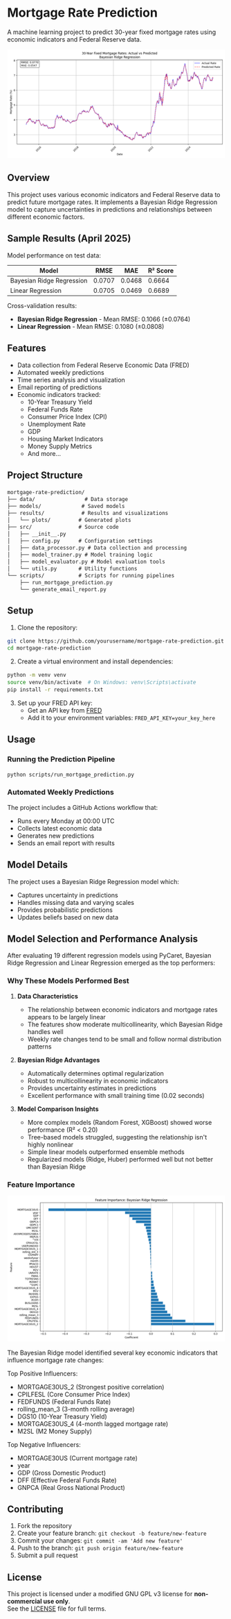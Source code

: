 # Mortgage Rate Prediction

A machine learning project to predict 30-year fixed mortgage rates using economic indicators and Federal Reserve data.

![10yr_prediction](results/plots/predictions_over_last_10yrs.png)

## Overview

This project uses various economic indicators and Federal Reserve data to predict future mortgage rates. It implements a Bayesian Ridge Regression model to capture uncertainties in predictions and relationships between different economic factors.

## Sample Results (April 2025)

Model performance on test data:

| Model | RMSE | MAE | R² Score |
|-------|------|-----|----------|
| Bayesian Ridge Regression | 0.0707 | 0.0468 | 0.6664 |
| Linear Regression | 0.0705 | 0.0469 | 0.6689 |

Cross-validation results:
- **Bayesian Ridge Regression** - Mean RMSE: 0.1066 (±0.0764)
- **Linear Regression** - Mean RMSE: 0.1080 (±0.0808)

## Features

- Data collection from Federal Reserve Economic Data (FRED)
- Automated weekly predictions
- Time series analysis and visualization
- Email reporting of predictions
- Economic indicators tracked:
  - 10-Year Treasury Yield
  - Federal Funds Rate
  - Consumer Price Index (CPI)
  - Unemployment Rate
  - GDP
  - Housing Market Indicators
  - Money Supply Metrics
  - And more...

## Project Structure

```
mortgage-rate-prediction/
├── data/                # Data storage
├── models/             # Saved models
├── results/            # Results and visualizations
│   └── plots/         # Generated plots
├── src/               # Source code
│   ├── __init__.py
│   ├── config.py      # Configuration settings
│   ├── data_processor.py # Data collection and processing
│   ├── model_trainer.py # Model training logic
│   ├── model_evaluator.py # Model evaluation tools
│   └── utils.py       # Utility functions
└── scripts/           # Scripts for running pipelines
    ├── run_mortgage_prediction.py
    └── generate_email_report.py
```

## Setup

1. Clone the repository:
```bash
git clone https://github.com/yourusername/mortgage-rate-prediction.git
cd mortgage-rate-prediction
```

2. Create a virtual environment and install dependencies:
```bash
python -m venv venv
source venv/bin/activate  # On Windows: venv\Scripts\activate
pip install -r requirements.txt
```

3. Set up your FRED API key:
   - Get an API key from [FRED](https://fred.stlouisfed.org/docs/api/api_key.html)
   - Add it to your environment variables: `FRED_API_KEY=your_key_here`

## Usage

### Running the Prediction Pipeline

```bash
python scripts/run_mortgage_prediction.py
```

### Automated Weekly Predictions

The project includes a GitHub Actions workflow that:
- Runs every Monday at 00:00 UTC
- Collects latest economic data
- Generates new predictions
- Sends an email report with results

## Model Details

The project uses a Bayesian Ridge Regression model which:
- Captures uncertainty in predictions
- Handles missing data and varying scales
- Provides probabilistic predictions
- Updates beliefs based on new data

## Model Selection and Performance Analysis

After evaluating 19 different regression models using PyCaret, Bayesian Ridge Regression and Linear Regression emerged as the top performers:

### Why These Models Performed Best

1. **Data Characteristics**
   - The relationship between economic indicators and mortgage rates appears to be largely linear
   - The features show moderate multicollinearity, which Bayesian Ridge handles well
   - Weekly rate changes tend to be small and follow normal distribution patterns

2. **Bayesian Ridge Advantages**
   - Automatically determines optimal regularization
   - Robust to multicollinearity in economic indicators
   - Provides uncertainty estimates in predictions
   - Excellent performance with small training time (0.02 seconds)

3. **Model Comparison Insights**
   - More complex models (Random Forest, XGBoost) showed worse performance (R² < 0.20)
   - Tree-based models struggled, suggesting the relationship isn't highly nonlinear
   - Simple linear models outperformed ensemble methods
   - Regularized models (Ridge, Huber) performed well but not better than Bayesian Ridge

### Feature Importance
![feature_importance](results/plots/feature_importance.png)

The Bayesian Ridge model identified several key economic indicators that influence mortgage rate changes:

Top Positive Influencers:
- MORTGAGE30US_2 (Strongest positive correlation)
- CPILFESL (Core Consumer Price Index)
- FEDFUNDS (Federal Funds Rate)
- rolling_mean_3 (3-month rolling average)
- DGS10 (10-Year Treasury Yield)
- MORTGAGE30US_4 (4-month lagged mortgage rate)
- M2SL (M2 Money Supply)

Top Negative Influencers:
- MORTGAGE30US (Current mortgage rate)
- year 
- GDP (Gross Domestic Product)
- DFF (Effective Federal Funds Rate)
- GNPCA (Real Gross National Product)

## Contributing

1. Fork the repository
2. Create your feature branch: `git checkout -b feature/new-feature`
3. Commit your changes: `git commit -am 'Add new feature'`
4. Push to the branch: `git push origin feature/new-feature`
5. Submit a pull request

## License

This project is licensed under a modified GNU GPL v3 license for **non-commercial use only**.  
See the [LICENSE](./LICENSE) file for full terms.